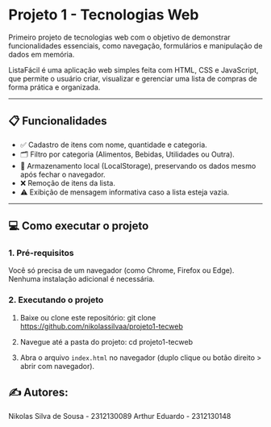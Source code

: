 # Projeto 1 - Tecnologias Web
Primeiro projeto de tecnologias web com o objetivo de demonstrar funcionalidades essenciais, como navegação, formulários e manipulação de dados em memória.

ListaFácil é uma aplicação web simples feita com HTML, CSS e JavaScript, que permite o usuário criar, visualizar e gerenciar uma lista de compras de forma prática e organizada.

---

## 📋 Funcionalidades

- ✅ Cadastro de itens com nome, quantidade e categoria.
- 🗂️ Filtro por categoria (Alimentos, Bebidas, Utilidades ou Outra).
- 🔄 Armazenamento local (LocalStorage), preservando os dados mesmo após fechar o navegador.
- ❌ Remoção de itens da lista.
- ⚠️ Exibição de mensagem informativa caso a lista esteja vazia.

---

## 💻 Como executar o projeto

### 1. Pré-requisitos

Você só precisa de um navegador (como Chrome, Firefox ou Edge). Nenhuma instalação adicional é necessária.

### 2. Executando o projeto

1. Baixe ou clone este repositório:
git clone https://github.com/nikolassilvaa/projeto1-tecweb

2. Navegue até a pasta do projeto:
cd projeto1-tecweb

3. Abra o arquivo ```index.html``` no navegador (duplo clique ou botão direito > abrir com navegador).

## ✍️ Autores:
Nikolas Silva de Sousa - 2312130089
Arthur Eduardo - 2312130148

